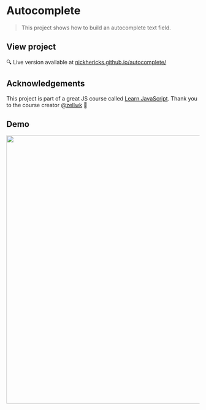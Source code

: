 # Autocomplete
> This project shows how to build an autocomplete text field.

## View project
 :mag: Live version available at [nickhericks.github.io/autocomplete/](https://nickhericks.github.io/autocomplete/)

<!-- ## What I learned -->

## Acknowledgements
This project is part of a great JS course called [Learn JavaScript](https://learnjavascript.today/). Thank you to the course creator [@zellwk](https://github.com/zellwk) :raised_hands:

## Demo
<img src="https://github.com/zellwk/jsf/raw/master/images/components/autocomplete/basic/autocomplete.gif" width="700">

